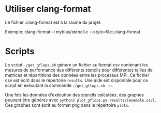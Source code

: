 # Utiliser clang-format

Le fichier .clang-format est à la racine du projet.

Exemple:
clang-format -i  myblas/stencil.c --style=file:.clang-format

# Scripts

Le script `./get_gflops.sh` génère un fichier au format csv contenant les mesures de performance des différents stencils pour différentes tailles de matrices et répartitions des données entre les processus MPI. Ce fichier csv est écrit dans le répertoire `results`. Une aide est disponible pour ce script en exécutant la commande `./get_gflops.sh -h`.

Une fois les données d'exécution des stencils calculées, des graphes peuvent être générés avec `python3 plot_gflops.py results/[exemple.csv]`. Ces graphes sont écrit au format png dans le répertoire `plots`.
